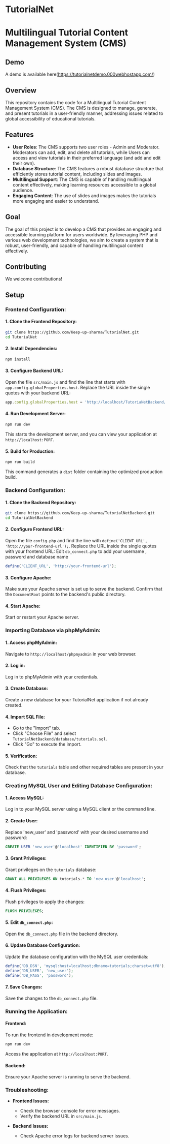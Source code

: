 
# TutorialNet
# Multilingual Tutorial Content Management System (CMS)

## Demo
A demo is available here(https://tutorialnetdemo.000webhostapp.com/)
## Overview
This repository contains the code for a Multilingual Tutorial Content Management System (CMS). The CMS is designed to manage, generate, and present tutorials in a user-friendly manner, addressing issues related to global accessibility of educational tutorials.

## Features
- **User Roles**: The CMS supports two user roles - Admin and Moderator. Moderators can add, edit, and delete all tutorials, while Users can access and view tutorials in their preferred language (and add and edit their own).
- **Database Structure**: The CMS features a robust database structure that efficiently stores tutorial content, including slides and images.
- **Multilingual Support**: The CMS is capable of handling multilingual content effectively, making learning resources accessible to a global audience.
- **Engaging Content**: The use of slides and images makes the tutorials more engaging and easier to understand.

## Goal
The goal of this project is to develop a CMS that provides an engaging and accessible learning platform for users worldwide. By leveraging PHP and various web development technologies, we aim to create a system that is robust, user-friendly, and capable of handling multilingual content effectively.

## Contributing
We welcome contributions!

## Setup

### Frontend Configuration:

#### 1. Clone the Frontend Repository:

```bash
git clone https://github.com/Keep-up-sharma/TutorialNet.git
cd TutorialNet
```

#### 2. Install Dependencies:

```bash
npm install
```

#### 3. Configure Backend URL:

Open the file `src/main.js` and find the line that starts with `app.config.globalProperties.host`. Replace the URL inside the single quotes with your backend URL:

```javascript
app.config.globalProperties.host = 'http://localhost/TutoriaNetBackend/TutorialNetBackend';
```

#### 4. Run Development Server:

```bash
npm run dev
```

This starts the development server, and you can view your application at `http://localhost:PORT`.

#### 5. Build for Production:

```bash
npm run build
```

This command generates a `dist` folder containing the optimized production build.

### Backend Configuration:

#### 1. Clone the Backend Repository:

```bash
git clone https://github.com/Keep-up-sharma/TutorialNetBackend.git
cd TutorialNetBackend
```

#### 2. Configure Frontend URL:

Open the file `config.php` and find the line with `define('CLIENT_URL', 'http://your-frontend-url');`. Replace the URL inside the single quotes with your frontend URL:
Edit `db_connect.php` to add your username , password and database name

```php
define('CLIENT_URL', 'http://your-frontend-url');
```

#### 3. Configure Apache:

Make sure your Apache server is set up to serve the backend. Confirm that the `DocumentRoot` points to the backend's public directory.

#### 4. Start Apache:

Start or restart your Apache server.

### Importing Database via phpMyAdmin:

#### 1. Access phpMyAdmin:

Navigate to `http://localhost/phpmyadmin` in your web browser.

#### 2. Log in:

Log in to phpMyAdmin with your credentials.

#### 3. Create Database:

Create a new database for your TutorialNet application if not already created.

#### 4. Import SQL File:

- Go to the "Import" tab.
- Click "Choose File" and select `TutorialNetBackend/database/tutorials.sql`.
- Click "Go" to execute the import.

#### 5. Verification:

Check that the `tutorials` table and other required tables are present in your database.

### Creating MySQL User and Editing Database Configuration:

#### 1. Access MySQL:

Log in to your MySQL server using a MySQL client or the command line.

#### 2. Create User:

Replace 'new_user' and 'password' with your desired username and password:

```sql
CREATE USER 'new_user'@'localhost' IDENTIFIED BY 'password';
```

#### 3. Grant Privileges:

Grant privileges on the `tutorials` database:

```sql
GRANT ALL PRIVILEGES ON tutorials.* TO 'new_user'@'localhost';
```

#### 4. Flush Privileges:

Flush privileges to apply the changes:

```sql
FLUSH PRIVILEGES;
```

#### 5. Edit `db_connect.php`:

Open the `db_connect.php` file in the backend directory.

#### 6. Update Database Configuration:

Update the database configuration with the MySQL user credentials:

```php
define('DB_DSN', 'mysql:host=localhost;dbname=tutorials;charset=utf8');
define('DB_USER', 'new_user');
define('DB_PASS', 'password');
```

#### 7. Save Changes:

Save the changes to the `db_connect.php` file.

### Running the Application:

#### Frontend:

To run the frontend in development mode:

```bash
npm run dev
```

Access the application at `http://localhost:PORT`.

#### Backend:

Ensure your Apache server is running to serve the backend.

### Troubleshooting:

- **Frontend Issues:**
  - Check the browser console for error messages.
  - Verify the backend URL in `src/main.js`.

- **Backend Issues:**
  - Check Apache error logs for backend server issues.